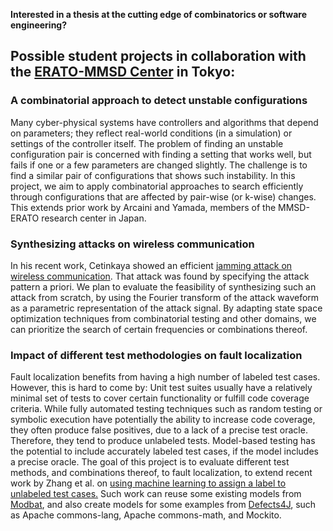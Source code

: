 **Interested in a thesis at the cutting edge of combinatorics or software engineering?**

## Possible student projects in collaboration with the [ERATO-MMSD Center](https://group-mmm.org/eratommsd/) in Tokyo:

### A combinatorial approach to detect unstable configurations
Many cyber-physical systems have controllers and algorithms that depend on parameters; they reflect real-world conditions (in a simulation) or settings of the controller itself. The problem of finding an unstable configuration pair is concerned with finding a setting that works well, but fails if one or a few parameters are changed slightly. The challenge is to find a similar pair of configurations that shows such instability.
In this project, we aim to apply combinatorial approaches to search efficiently through configurations that are affected by pair-wise (or k-wise) changes. This extends prior work by Arcaini and Yamada, members of the MMSD-ERATO research center in Japan.

### Synthesizing attacks on wireless communication
In his recent work, Cetinkaya showed an efficient [jamming attack on wireless communication](https://epubs.siam.org/doi/pdf/10.1137/17M1135438). That attack was found by specifying the attack pattern a priori.
We plan to evaluate the feasibility of synthesizing such an attack from scratch, by using the Fourier transform of the attack waveform as a parametric representation of the attack signal. By adapting state space optimization techniques from combinatorial testing and other domains, we can prioritize the search of certain frequencies or combinations thereof.

### Impact of different test methodologies on fault localization
Fault localization benefits from having a high number of labeled test cases. However, this is hard to come by: Unit test suites usually have a relatively minimal set of tests to cover certain functionality or fulfill code coverage criteria. While fully automated testing techniques such as random testing or symbolic execution have potentially the ability to increase code coverage, they often produce false positives, due to a lack of a precise test oracle. Therefore, they tend to produce unlabeled tests.
Model-based testing has the potential to include accurately labeled test cases, if the model includes a precise oracle. The goal of this project is to evaluate different test methods, and combinations thereof, to fault localization, to extend recent work by Zhang et al. on [using machine learning to assign a label to unlabeled test cases.](https://www.sciencedirect.com/science/article/pii/S0164121217301589)
Such work can reuse some existing models from [Modbat](https://people.kth.se/~artho/modbat/), and also create models for some examples from [Defects4J](https://github.com/rjust/defects4j), such as Apache commons-lang, Apache commons-math, and Mockito.
